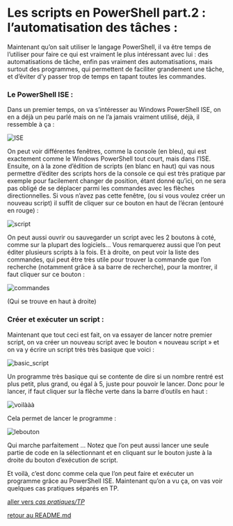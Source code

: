 # Les scripts en PowerShell part.2 : l’automatisation des tâches :

Maintenant qu’on sait utiliser le langage PowerShell, il va être temps de l’utiliser pour faire ce qui est vraiment le plus intéressant avec lui : des automatisations de tâche, enfin pas vraiment des automatisations, mais surtout des programmes, qui permettent de faciliter grandement une tâche, et d’éviter d’y passer trop de temps en tapant toutes les commandes.

### Le PowerShell ISE :

Dans un premier temps, on va s’intéresser au Windows PowerShell ISE, on en a déjà un peu parlé mais on ne l’a jamais vraiment utilisé, déjà, il ressemble à ça : 

![ISE](https://github.com/LBROCHARD/cours-linux/blob/main/images/Capture%20d%E2%80%99%C3%A9cran%202020-12-15%20144625.png "ISE")

On peut voir différentes fenêtres, comme la console (en bleu), qui est exactement comme le Windows PowerShell tout court, mais dans l’ISE. Ensuite, on à la zone d’édition de scripts (en blanc en haut) qui vas nous permettre d’éditer des scripts hors de la console ce qui est très pratique par exemple pour facilement changer de position, étant donné qu’ici, on ne sera pas obligé de se déplacer parmi les commandes avec les flèches directionnelles.
Si vous n’avez pas cette fenêtre, (ou si vous voulez créer un nouveau script) il suffit de cliquer sur ce bouton en haut de l’écran (entouré en rouge) :

![script](https://github.com/LBROCHARD/cours-linux/blob/main/images/Capture%20d%E2%80%99%C3%A9cran%202020-12-15%20145212.png "juste ici")

On peut aussi ouvrir ou sauvegarder un script avec les 2 boutons à coté, comme sur la plupart des logiciels…
Vous remarquerez aussi que l’on peut éditer plusieurs scripts à la fois. 
Et à droite, on peut voir la liste des commandes, qui peut être très utile pour trouver la commande que l’on recherche (notamment grâce à sa barre de recherche), pour la montrer, il faut cliquer sur ce bouton : 

![commandes](https://github.com/LBROCHARD/cours-linux/blob/main/images/Capture%20d%E2%80%99%C3%A9cran%202020-12-15%20150951.png "très utile")

(Qui se trouve en haut à droite)

### Créer et exécuter un script :

Maintenant que tout ceci est fait, on va essayer de lancer notre premier script, on va créer un nouveau script avec le bouton « nouveau script » et on va y écrire un script très très basique que voici :

![basic_script](https://github.com/LBROCHARD/cours-linux/blob/main/images/Capture%20d%E2%80%99%C3%A9cran%202020-12-15%20152817.png "basique")

Un programme très basique qui se contente de dire si un nombre rentré est plus petit, plus grand, ou égal à 5, juste pour pouvoir le lancer.
Donc pour le lancer, if faut cliquer sur la flèche verte dans la barre d’outils en haut :

![voilààà](https://github.com/LBROCHARD/cours-linux/blob/main/images/Capture%20d%E2%80%99%C3%A9cran%202020-12-15%20154040.png "ici")

Cela permet de lancer le programme :

![lebouton](https://github.com/LBROCHARD/cours-linux/blob/main/images/Capture%20d%E2%80%99%C3%A9cran%202020-12-15%20154324.png "juste ici")

Qui marche parfaitement …
Notez que l’on peut aussi lancer une seule partie de code en la sélectionnant et en cliquant sur le bouton juste à la droite du bouton d’exécution de script.

Et voilà, c’est donc comme cela que l’on peut faire et exécuter un programme grâce au PowerShell ISE.
Maintenant qu’on a vu ça, on vas voir quelques cas pratiques séparés en TP.
















[aller vers *cas pratiques/TP*](https://github.com/LBROCHARD/cours-linux)


[retour au README.md](https://github.com/LBROCHARD/cours-linux)
